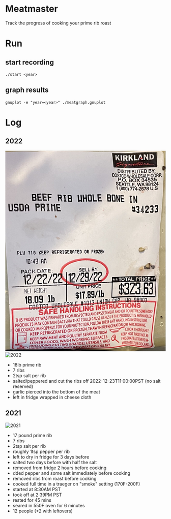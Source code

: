 # Meatmaster

Track the progress of cooking your prime rib roast

# Run

## start recording
```shell
./start <year>
```

## graph results
```shell
gnuplot -e "year=<year>" ./meatgraph.gnuplot
```

# Log
## 2022
![2022](./prime_rib_label_2022.JPG)
![2022](./prime_rib_2021.JPG)

* 18lb prime rib
* 7 ribs
* 2tsp salt per rib
* salted/peppered and cut the ribs off 2022-12-23T11:00:00PST (no salt reserved)
* garlic pierced into the bottom of the meat
* left in fridge wrapped in cheese cloth
## 2021

![2021](./prime_rib_2021.JPG)

* 17 pound prime rib
* 7 ribs
* 2tsp salt per rib
* roughly 1tsp pepper per rib
* left to dry in fridge for 3 days before  
* salted two days before with half the salt  
* removed from fridge 2 hours before cooking  
* dded pepper and some salt immediately before cooking
* removed ribs from roast before cooking
* cooked full time in a traeger on "smoke" setting (170F-200F)
* started at 8:30AM PST
* took off at 2:39PM PST
* rested for 45 mins
* seared in 550F oven for 6 minutes
* 12 people (+2 with leftovers)
